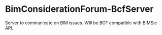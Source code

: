 BimConsiderationForum-BcfServer
===============================

Server to communicate on BIM issues. Will be BCF compatible with BIMSie API.
